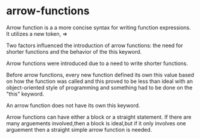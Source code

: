 # arrow-functions
Arrow function is a  a more concise syntax for writing function expressions. It utilizes a new token, =>

Two factors influenced the introduction of arrow functions: the need for shorter functions and the behavior of the this keyword.

Arrow functions were introduced due to a need to write shorter functions.

Before arrow functions, every new function defined its own this value based on how the function was called
and this proved to be less than ideal with an object-oriented style of programming and something had to be done on the "this" keyword.

An arrow function does not have its own this keyword.

Arrow functions can have either a block or a straight statement.
If there are many arguements involved,then a block is ideal,but if it only involves one arguement then a straight simple arrow function is needed.
